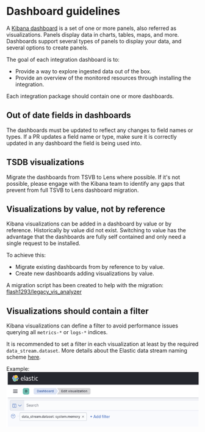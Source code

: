 # Dashboard guidelines

A [Kibana dashboard][1] is a set of one or more panels, also referred as visualizations. Panels display data in charts, tables, maps, and more. Dashboards support several types of panels to display your data, and several options to create panels.

The goal of each integration dashboard is to:

* Provide a way to explore ingested data out of the box.
* Provide an overview of the monitored resources through installing the integration.

Each integration package should contain one or more dashboards.

## Out of date fields in dashboards

The dashboards must be updated to reflect any changes to field names or types. If a PR updates a field name or type, make sure it is correctly updated in any dashboard the field is being used into.

## TSDB visualizations

Migrate the dashboards from TSVB to Lens where possible. If it's not possible, please engage with the Kibana team to identify any gaps that prevent from full TSVB to Lens dashboard migration.

## Visualizations by value, not by reference

Kibana visualizations can be added in a dashboard by value or by reference. Historically by value did not exist. Switching to value has the advantage that the dashboards are fully self contained and only need a single request to be installed.

To achieve this:
- Migrate existing dashboards from by reference to by value.
- Create new dashboards adding visualizations by value.

A migration script has been created to help with the migration: [flash1293/legacy_vis_analyzer][2]

## Visualizations should contain a filter

Kibana visualizations can define a filter to avoid performance issues querying all `metrics-*` or `logs-*` indices.

It is recommended to set a filter in each visualization at least by the required `data_stream.dataset`. More details about the Elastic data stream naming scheme [here][3].

Example: 
![filter in visualization](./images/filter_in_visualization.png)


[1]: https://www.elastic.co/guide/en/kibana/current/dashboard.html
[2]: https://github.com/flash1293/legacy_vis_analyzer
[3]: https://www.elastic.co/blog/an-introduction-to-the-elastic-data-stream-naming-scheme
